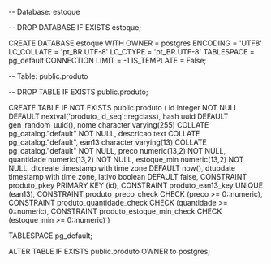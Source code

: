 -- Database: estoque

-- DROP DATABASE IF EXISTS estoque;

CREATE DATABASE estoque
WITH
OWNER = postgres
ENCODING = 'UTF8'
LC_COLLATE = 'pt_BR.UTF-8'
LC_CTYPE = 'pt_BR.UTF-8'
TABLESPACE = pg_default
CONNECTION LIMIT = -1
IS_TEMPLATE = False;


-- Table: public.produto

-- DROP TABLE IF EXISTS public.produto;

CREATE TABLE IF NOT EXISTS public.produto
(
id integer NOT NULL DEFAULT nextval('produto_id_seq'::regclass),
hash uuid DEFAULT gen_random_uuid(),
nome character varying(255) COLLATE pg_catalog."default" NOT NULL,
descricao text COLLATE pg_catalog."default",
ean13 character varying(13) COLLATE pg_catalog."default" NOT NULL,
preco numeric(13,2) NOT NULL,
quantidade numeric(13,2) NOT NULL,
estoque_min numeric(13,2) NOT NULL,
dtcreate timestamp with time zone DEFAULT now(),
dtupdate timestamp with time zone,
lativo boolean DEFAULT false,
CONSTRAINT produto_pkey PRIMARY KEY (id),
CONSTRAINT produto_ean13_key UNIQUE (ean13),
CONSTRAINT produto_preco_check CHECK (preco >= 0::numeric),
CONSTRAINT produto_quantidade_check CHECK (quantidade >= 0::numeric),
CONSTRAINT produto_estoque_min_check CHECK (estoque_min >= 0::numeric)
)

TABLESPACE pg_default;

ALTER TABLE IF EXISTS public.produto
OWNER to postgres;